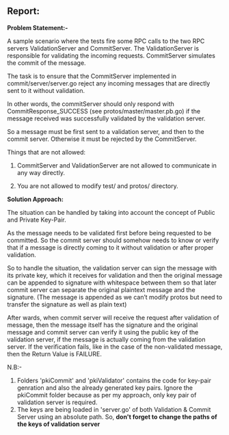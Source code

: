 ## Report:

  

**Problem Statement:-**

  

A sample scenario where the tests fire some RPC calls to the two RPC servers ValidationServer and CommitServer. The ValidationServer is responsible for validating the incoming requests. CommitServer simulates the commit of the message.

  

The task is to ensure that the CommitServer implemented in commit/server/server.go reject any incoming messages that are directly sent to it without validation.

  

In other words, the commitServer should only respond with CommitResponse_SUCCESS (see protos/master/master.pb.go) if the message received was successfully validated by the validation server.

So a message must be first sent to a validation server, and then to the commit server. Otherwise it must be rejected by the CommitServer.

  

Things that are not allowed:

1. CommitServer and ValidationServer are not allowed to communicate in any way directly.

2. You are not allowed to modify test/ and protos/ directory.

**Solution Approach:**

The situation can be handled by taking into account the concept of Public and Private Key-Pair.

As the message needs to be validated first before being requested to be committed. So the commit server should somehow needs to know or verify that if a message is directly coming to it without validation or after proper validation.

So to handle the situation, the validation server can sign the message with its private key, which it receives for validation and then the original message can be appended to signature with whitespace between them so that later commit server can separate the original plaintext message and the signature. (The message is appended as we can’t modify protos but need to transfer the signature as well as plain text)

After wards, when commit server will receive the request after validation of message, then the message itself has the signature and the original message and commit server can verify it using the public key of the validation server,  if the message is actually coming from the validation server. If the verification fails, like in the case of the non-validated message, then the Return Value is FAILURE.


N.B:- 
1. Folders 'pkiCommit' and 'pkiValidator' contains the code for key-pair genration and also the already generated key pairs. Ignore the pkiCommit folder because as per my approach, only key pair of validation server is required.
2. The keys are being loaded in 'server.go' of both Validation & Commit Server using an absolute path. So, **don't forget to change the paths of the keys of validation server**
